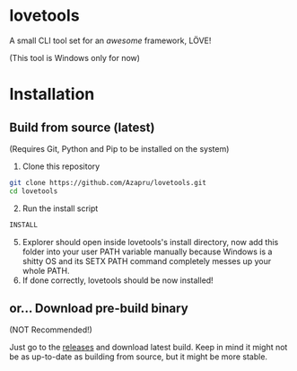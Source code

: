 # lovetools

A small CLI tool set for an *awesome* framework, LÖVE!

(This tool is Windows only for now)

# Installation

## Build from source (latest)

(Requires Git, Python and Pip to be installed on the system)
1. Clone this repository
```sh
git clone https://github.com/Azapru/lovetools.git
cd lovetools
```
2. Run the install script
```sh
INSTALL
```
5. Explorer should open inside lovetools's install directory, now add this folder into your user PATH variable manually because Windows is a shitty OS and its SETX PATH command completely messes up your whole PATH.
4. If done correctly, lovetools should be now installed!

## or... Download pre-build binary

(NOT Recommended!)

Just go to the [releases](https://github.com/Azapru/lovetools/releases) and download latest build.
Keep in mind it might not be as up-to-date as building from source, but it might be more stable.
